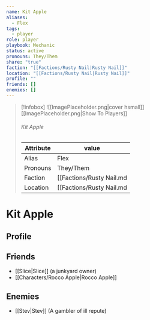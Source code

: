 ```yaml
---
name: Kit Apple
aliases:
  - Flex
tags:
  - player
role: player
playbook: Mechanic
status: active
pronouns: They/Them
share: "true"
faction: "[[Factions/Rusty Nail|Rusty Nail]]"
location: "[[Factions/Rusty Nail|Rusty Nail]]"
profile: ""
friends: []
enemies: []
---
```



> [!infobox]
> ![[ImagePlaceholder.png|cover hsmall]]
> [[ImagePlaceholder.png|Show To Players]]
> ###### Kit Apple
> Attribute |  value |
> ---|---|
> Alias | Flex
> Pronouns | They/Them
> Faction | [[Factions/Rusty Nail.md|Rusty Nail]]
> Location | [[Factions/Rusty Nail.md|Rusty Nail]] |

# Kit Apple
## Profile

## Friends
- [[Slice|Slice]] (a junkyard owner)
- [[Characters/Rocco Apple|Rocco Apple]] 
## Enemies
- [[Stev|Stev]] (A gambler of ill repute)

